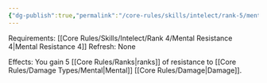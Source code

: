 ```yaml
---
{"dg-publish":true,"permalink":"/core-rules/skills/intelect/rank-5/mental-resistance-5/"}
---
```


Requirements: [[Core Rules/Skills/Intelect/Rank 4/Mental Resistance 4\|Mental Resistance 4]]
Refresh: None

Effects:
You gain 5 [[Core Rules/Ranks\|ranks]] of resistance to [[Core Rules/Damage Types/Mental\|Mental]] [[Core Rules/Damage\|Damage]].



